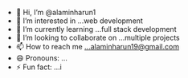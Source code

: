 - 👋 Hi, I’m @alaminharun1
- 👀 I’m interested in ...web development 
- 🌱 I’m currently learning ...full stack development
- 💞️ I’m looking to collaborate on ...multiple projects
- 📫 How to reach me ...alaminharun19@gmail.com
- 😄 Pronouns: ...
- ⚡ Fun fact: ...i

<!---
alaminharun1/alaminharun1 is a ✨ special ✨ repository because its `README.md` (this file) appears on your GitHub profile.
You can click the Preview link to take a look at your changes.
--->
